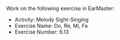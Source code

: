 Work on the following exercise in EarMaster:
- Activity: Melody Sight-Singing
- Exercise Name: Do, Re, Mi, Fa
- Exercise Number: 6.13
